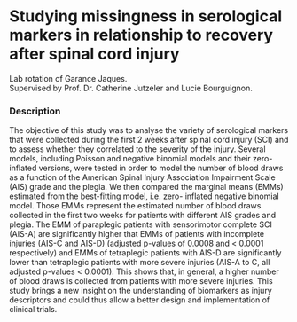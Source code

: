 # Studying missingness in serological markers in relationship to recovery after spinal cord injury

Lab rotation of Garance Jaques.  
Supervised by Prof. Dr. Catherine Jutzeler and Lucie Bourguignon.

### Description

The objective of this study was to analyse the variety of serological markers that were collected during the first 2 weeks after spinal cord injury (SCI) and to assess whether they correlated to the severity of the injury. Several models, including Poisson and negative binomial models and their zero-inflated versions, were tested in order to model the number of blood draws as a function of the American Spinal Injury Association Impairment Scale (AIS) grade and the plegia. We then compared the marginal means (EMMs) estimated from the best-fitting model, i.e. zero- inflated negative binomial model. Those EMMs represent the estimated number of blood draws collected in the first two weeks for patients with different AIS grades and plegia. The EMM of paraplegic patients with sensorimotor complete SCI (AIS-A) are significantly higher that EMMs of patients with incomplete injuries (AIS-C and AIS-D) (adjusted p-values of 0.0008 and < 0.0001 respectively) and EMMs of tetraplegic patients with AIS-D are significantly lower than tetraplegic patients with more severe injuries (AIS-A to C, all adjusted p-values < 0.0001). This shows that, in general, a higher number of blood draws is collected from patients with more severe injuries. This study brings a new insight on the understanding of biomarkers as injury descriptors and could thus allow a better design and implementation of clinical trials.


